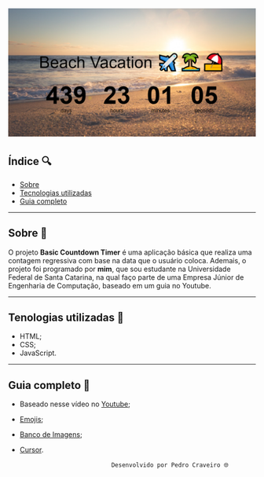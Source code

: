 <h1>
    <img src="projeto.png">
</h1>

## Índice 🔍
- [Sobre](#-sobre)
- [Tecnologias utilizadas](#-tecnologias-utilizadas)
- [Guia completo](#-guia-completo)

---
## Sobre 📑

O projeto **Basic Countdown Timer** é uma aplicação básica que realiza uma contagem regressiva com base na data que o usuário coloca. Ademais, o projeto foi programado por **mim**, que sou estudante na Universidade Federal de Santa Catarina, na qual faço parte de uma Empresa Júnior de Engenharia de Computação, baseado em um guia no Youtube.

---


## Tenologias utilizadas 📑

- HTML;
- CSS;
- JavaScript.

---

## Guia completo 📑

- Baseado nesse vídeo no [Youtube](https://www.youtube.com/watch?v=dtKciwk_si4&t=1s); 
- [Emojis](https://emojipedia.org/);
- [Banco de Imagens](https://www.pexels.com/pt-br/);
- [Cursor](https://www.cursors-4u.com/cursor/2008/12/22/world-of-warcraft-wow-hand-armor.html).

                                Desenvolvido por Pedro Craveiro 🌐
